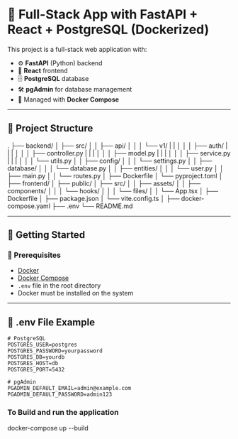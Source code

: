 # 🐳 Full-Stack App with FastAPI + React + PostgreSQL (Dockerized)

This project is a full-stack web application with:

- ⚙️ **FastAPI** (Python) backend
- 🎨 **React** frontend
- 🗄️ **PostgreSQL** database
- 🛠️ **pgAdmin** for database management
- 🐳 Managed with **Docker Compose**

---

## 📁 Project Structure

.
├── backend/
│ ├── src/
│ │ ├── api/
│ │ │ └── v1/
| | │ │ │ ├── auth/
| | | │ │ │ ├── controller.py
| | | │ │ │ ├── model.py
| | | │ │ │ ├── service.py
| | | │ │ │ └── utils.py
│ │ ├── config/
│ │ │ └── settings.py
│ │ ├── database/
│ │ │ └── database.py
│ │ ├── entities/
│ │ │ └── user.py
│ │ ├── main.py
│ │ └── routes.py
│ ├── Dockerfile
│ └── pyproject.toml
│
├── frontend/
│ ├── public/
│ ├── src/
│ │ ├── assets/
│ │ ├── components/
│ │ │ └── hooks/
│ │ │ └── files/
│ │ └── App.tsx
│ ├── Dockerfile
│ ├── package.json
│ └── vite.config.ts
│
├── docker-compose.yaml
├── .env
└── README.md

---

## 🚀 Getting Started

### 🔧 Prerequisites

- [Docker](https://www.docker.com/)
- [Docker Compose](https://docs.docker.com/compose/)
- `.env` file in the root directory
- Docker must be installed on the system

---

## 📄 .env File Example

```env
# PostgreSQL
POSTGRES_USER=postgres
POSTGRES_PASSWORD=yourpassword
POSTGRES_DB=yourdb
POSTGRES_HOST=db
POSTGRES_PORT=5432

# pgAdmin
PGADMIN_DEFAULT_EMAIL=admin@example.com
PGADMIN_DEFAULT_PASSWORD=admin123
```

### To Build and run the application

docker-compose up --build
